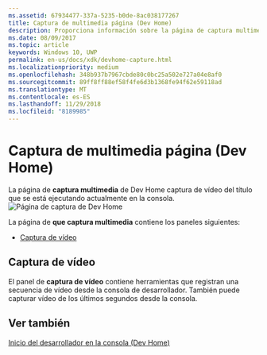 ```yaml
---
ms.assetid: 67934477-337a-5235-b0de-8ac038177267
title: Captura de multimedia página (Dev Home)
description: Proporciona información sobre la página de captura multimedia de la aplicación Dev Home para Xbox One.
ms.date: 08/09/2017
ms.topic: article
keywords: Windows 10, UWP
permalink: en-us/docs/xdk/devhome-capture.html
ms.localizationpriority: medium
ms.openlocfilehash: 348b937b7967cbde80c0bc25a502e727a04e8af0
ms.sourcegitcommit: 89ff8ff88ef58f4fe6d3b1368fe94f62e59118ad
ms.translationtype: MT
ms.contentlocale: es-ES
ms.lasthandoff: 11/29/2018
ms.locfileid: "8189985"
---
```

# <a name="media-capture-page-dev-home"></a>Captura de multimedia página (Dev Home)
   
  
La página de **captura multimedia** de Dev Home captura de vídeo del título que se está ejecutando actualmente en la consola.   
 ![Página de captura de Dev Home](images/devhome_capture.png)   
  
La página de **que captura multimedia** contiene los paneles siguientes:   
 
   *  [Captura de vídeo](#ID4EHB)  

 
<a id="ID4EHB"></a>

   

## <a name="video-capture"></a>Captura de vídeo  
   
  
El panel de **captura de vídeo** contiene herramientas que registran una secuencia de vídeo desde la consola de desarrollador. También puede capturar vídeo de los últimos segundos desde la consola.   
  
<a id="ID4ERB"></a>

   

## <a name="see-also"></a>Ver también  
 [Inicio del desarrollador en la consola (Dev Home)](dev-home.md)

  
